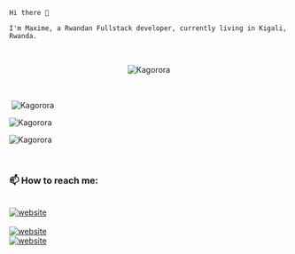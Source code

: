     Hi there 👋

    I'm Maxime, a Rwandan Fullstack developer, currently living in Kigali, Rwanda.

<br>


<p align="center"> <img src="https://komarev.com/ghpvc/?username=Kagorora&label=Profile%20views&color=0e75b6&style=flat" alt="Kagorora" /> </p>
<br>


<p>&nbsp;<img align="center" src="https://github-readme-stats.vercel.app/api?username=Kagorora&show_icons=true&locale=en&cache_seconds=86400&theme=dark" alt="Kagorora" /></p>



<p><img align="center" src="https://github-readme-streak-stats.herokuapp.com/?user=Kagorora&cache_seconds=86400&theme=dark" alt="Kagorora" /></p>

<p><img align="center" src="https://github-readme-stats.vercel.app/api/top-langs/?username=Kagorora&layout=compact&cache_seconds=86400&theme=dark" alt="Kagorora" /></p>

<br>

### 📫 How to reach me:

<br>
<a href="mailto:kagororamaxime@gmail.com?subject=subject&cc=cc@example.com">  <img src="https://img.shields.io/badge/-Gmail-0098D6?style=flat-square&logo=gmail&logoColor=red" alt="website"/></a>
<br>

<br>
<a href="https://www.linkedin.com/in/kagorora/">  <img src="https://img.shields.io/badge/-LinkedIn-0098D6?style=flat-square&logo=linkedin&logoColor=white" alt="website"/></a>
<br>
<a href="https://www.twitter.com/kagororamaxime"><img src="https://img.shields.io/badge/-Twitter-007ACC?style=flat-square&logo=twitter&logoColor=white" alt="website"/></a> 
<br>



